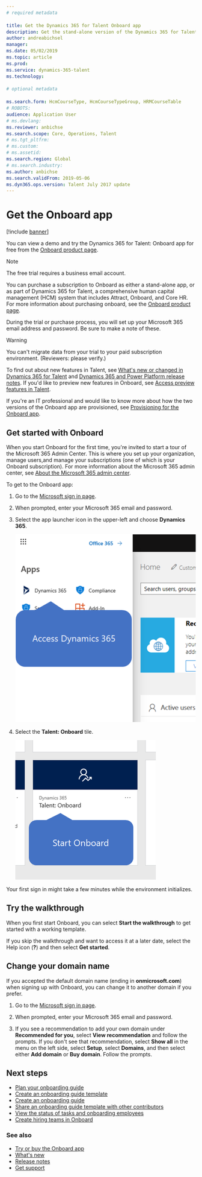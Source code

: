 ```yaml
---
# required metadata

title: Get the Dynamics 365 for Talent Onboard app
description: Get the stand-alone version of the Dynamics 365 for Talent - Onboard app, or get the version that includes the Comprehensive Hiring Add-On.
author: andreabichsel
manager:
ms.date: 05/02/2019
ms.topic: article
ms.prod:
ms.service: dynamics-365-talent
ms.technology:

# optional metadata

ms.search.form: HcmCourseType, HcmCourseTypeGroup, HRMCourseTable
# ROBOTS:
audience: Application User
# ms.devlang:
ms.reviewer: anbichse
ms.search.scope: Core, Operations, Talent
# ms.tgt_pltfrm:
# ms.custom:
# ms.assetid:
ms.search.region: Global
# ms.search.industry:
ms.author: anbichse
ms.search.validFrom: 2019-05-06
ms.dyn365.ops.version: Talent July 2017 update
---
```


# Get the Onboard app

[!include [banner](includes/banner.md)]

You can view a demo and try the Dynamics 365 for Talent: Onboard app for free from the [Onboard product page](https://dynamics.microsoft.com/en-us/talent/onboard/).

>[!NOTE]
>The free trial requires a business email account.

You can purchase a subscription to Onboard as either a stand-alone app, or as part of Dynamics 365 for Talent, a comprehensive human capital management (HCM) system that includes Attract, Onboard, and Core HR. For more information about purchasing onboard, see the [Onboard product page](https://dynamics.microsoft.com/en-us/talent/onboard/).

During the trial or purchase process, you will set up your Microsoft 365 email address and password. Be sure to make a note of these.

>[!WARNING]
>You can't migrate data from your trial to your paid subscription environment. (Reviewers: please verify.)

To find out about new features in Talent, see [What's new or changed in Dynamics 365 for Talent](./whats-new.md) and [Dynamics 365 and Power Platform release notes](https://docs.microsoft.com/en-us/business-applications-release-notes/index). If you'd like to preview new features in Onboard, see [Access preview features in Talent](./access-preview-feature.md).

If you're an IT professional and would like to know more about how the two versions of the Onboard app are provisioned, see [Provisioning for the Onboard app](./modular-app-tech-faq.md).

## Get started with Onboard

When you start Onboard for the first time, you're invited to start a tour of the Microsoft 365 Admin Center. This is where you set up your organization, manage users,and manage your subscriptions (one of which is your Onboard subscription). For more information about the Microsoft 365 admin center, see [About the Microsoft 365 admin center](https://docs.microsoft.com/en-us/office365/admin/admin-overview/about-the-admin-center?view=o365-worldwide).

To get to the Onboard app:

1. Go to the [Microsoft sign in page](https://portal.office.com/).

2. When prompted, enter your Microsoft 365 email and password.

3. Select the app launcher icon in the upper-left and choose **Dynamics 365**. 

   [![Onboard - access Dynamics 365](./media/onboard-start-dynamics365.png)](./media/onboard-start-dynamics365.png)

4. Select the **Talent: Onboard** tile.

   [![Onboard - start Onboard](./media/onboard-start-onboard.png)](./media/onboard-start-onboard.png)

Your first sign in might take a few minutes while the environment initializes.

## Try the walkthrough

When you first start Onboard, you can select **Start the walkthrough** to get started with a working template.

If you skip the walkthrough and want to access it at a later date, select the Help icon (**?**) and then select **Get started**.

## Change your domain name

If you accepted the default domain name (ending in **onmicrosoft.com**) when signing up with Onboard, you can change it to another domain if you prefer. 

1. Go to the [Microsoft sign in page](https://portal.office.com/).

2. When prompted, enter your Microsoft 365 email and password.

3. If you see a recommendation to add your own domain under **Recommended for you**, select **View recommendation** and follow the prompts. If you don't see that recommendation, select **Show all** in the menu on the left side, select **Setup**, select **Domains**, and then select either **Add domain** or **Buy domain**. Follow the prompts.

## Next steps

- [Plan your onboarding guide](./onboard-plan-guide.md)
- [Create an onboarding guide template](./onboard-create-template.md)
- [Create an onboarding guide](./onboard-create-guide.md)
- [Share an onboarding guide template with other contributors](./onboard-share-template.md)
- [View the status of tasks and onboarding employees](./onboard-view-status.md)
- [Create hiring teams in Onboard](./onboard-create-team.md)

### See also

- [Try or buy the Onboard app](https://dynamics.microsoft.com/en-us/talent/onboard/)
- [What's new](./whats-new.md)
- [Release notes](https://docs.microsoft.com/en-us/business-applications-release-notes/index)
- [Get support](./talent-support.md)

 



